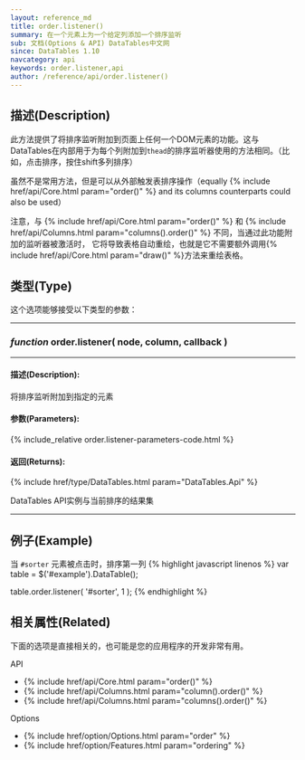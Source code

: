 ```yaml
---
layout: reference_md
title: order.listener()
summary: 在一个元素上为一个给定列添加一个排序监听
sub: 文档(Options & API) DataTables中文网
since: DataTables 1.10
navcategory: api
keywords: order.listener,api
author: /reference/api/order.listener()
---
```





## 描述(Description)
此方法提供了将排序监听附加到页面上任何一个DOM元素的功能。这与DataTables在内部用于为每个列附加到`thead`的排序监听器使用的方法相同。（比如，点击排序，按住shift多列排序）

虽然不是常用方法，但是可以从外部触发表排序操作（equally {% include href/api/Core.html param="order()" %} and its columns counterparts could also be used）

注意，与 {% include href/api/Core.html param="order()" %} 和 {% include href/api/Columns.html param="columns().order()" %} 不同，当通过此功能附加的监听器被激活时，
它将导致表格自动重绘，也就是它不需要额外调用{% include href/api/Core.html param="draw()" %}方法来重绘表格。




## 类型(Type)
这个选项能够接受以下类型的参数：

---

### _function_ **order.listener( node, column, callback )** 

---
    

#### 描述(Description):

将排序监听附加到指定的元素
     
#### 参数(Parameters):
{% include_relative order.listener-parameters-code.html %}

#### 返回(Returns):

{% include href/type/DataTables.html param="DataTables.Api" %}

DataTables API实例与当前排序的结果集

--- 
    
## 例子(Example)

当 `#sorter` 元素被点击时，排序第一列
{% highlight javascript linenos %}
var table = $('#example').DataTable();
 
table.order.listener( '#sorter', 1 );
{% endhighlight %}



## 相关属性(Related)
下面的选项是直接相关的，也可能是您的应用程序的开发非常有用。

API

- {% include href/api/Core.html param="order()" %}
- {% include href/api/Columns.html param="column().order()" %}
- {% include href/api/Columns.html param="columns().order()" %}


Options

- {% include href/option/Options.html param="order" %}
- {% include href/option/Features.html param="ordering" %}
